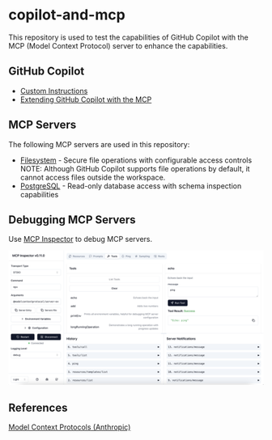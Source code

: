 # copilot-and-mcp

This repository is used to test the capabilities of GitHub Copilot with the MCP (Model Context Protocol) server to enhance the capabilities.

## GitHub Copilot
- [Custom Instructions](https://docs.github.com/en/copilot/how-tos/configure-custom-instructions/add-repository-instructions?tool=vscode)
- [Extending GitHub Copilot with the MCP](https://docs.github.com/en/copilot/how-tos/provide-context/use-mcp/extend-copilot-chat-with-mcp)

## MCP Servers
The following MCP servers are used in this repository:
- [Filesystem](https://github.com/modelcontextprotocol/servers/tree/main/src/filesystem) - Secure file operations with configurable access controls  
NOTE: Although GitHub Copilot supports file operations by default, it cannot access files outside the workspace.
- [PostgreSQL](https://github.com/modelcontextprotocol/servers-archived/tree/main/src/postgres) - Read-only database access with schema inspection capabilities


## Debugging MCP Servers
Use [MCP Inspector](https://github.com/modelcontextprotocol/inspector) to debug MCP servers.

![alt text](images/mcp-inspector-screenshot.png)

## References
[Model Context Protocols (Anthropic)](https://modelcontextprotocol.io/examples)